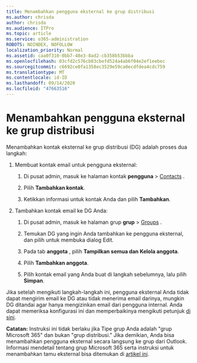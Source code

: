 ```yaml
---
title: Menambahkan pengguna eksternal ke grup distribusi
ms.author: chrisda
author: chrisda
ms.audience: ITPro
ms.topic: article
ms.service: o365-administration
ROBOTS: NOINDEX, NOFOLLOW
localization_priority: Normal
ms.assetid: caa0f310-0bb7-48e3-8ad2-cb358b53bbba
ms.openlocfilehash: 03cfd2c576cb03cbefd524a4ab6f04e2ef1eebec
ms.sourcegitcommit: c6692ce0fa1358ec3529e59ca0ecdfdea4cdc759
ms.translationtype: MT
ms.contentlocale: id-ID
ms.lasthandoff: 09/14/2020
ms.locfileid: "47663516"
---
```

# <a name="add-external-users-to-a-distribution-group"></a>Menambahkan pengguna eksternal ke grup distribusi

Menambahkan kontak eksternal ke grup distribusi (DG) adalah proses dua langkah:
  
1. Membuat kontak email untuk pengguna eksternal:
    
    1. Di pusat admin, masuk ke halaman kontak **pengguna**  >  [Contacts](https://admin.microsoft.com/adminportal/home#/Contact) . 
    
    2. Pilih **Tambahkan kontak**.
    
    3. Ketikkan informasi untuk kontak Anda dan pilih **Tambahkan**.
    
2. Tambahkan kontak email ke DG Anda:
    
    1. Di pusat admin, masuk ke halaman grup **grup**  >  [Groups](https://admin.microsoft.com/adminportal/home#/groups) . 
    
    2. Temukan DG yang ingin Anda tambahkan ke pengguna eksternal, dan pilih untuk membuka dialog Edit.
    
    3. Pada tab **anggota** , pilih **Tampilkan semua dan Kelola anggota**. 
    
    4. Pilih **Tambahkan anggota**.
    
    5. Pilih kontak email yang Anda buat di langkah sebelumnya, lalu pilih **Simpan**.
    
Jika setelah mengikuti langkah-langkah ini, pengguna eksternal Anda tidak dapat mengirim email ke DG atau tidak menerima email darinya, mungkin DG ditandai agar hanya mengizinkan email dari pengguna internal. Anda dapat memeriksa konfigurasi ini dan memperbaikinya mengikuti petunjuk [di sini](https://docs.microsoft.com/exchange/mail-flow-best-practices/non-delivery-reports-in-exchange-online/fix-error-code-5-7-133-in-exchange-online).
  
 **Catatan:** Instruksi ini tidak berlaku jika Tipe grup Anda adalah "grup Microsoft 365" dan bukan "grup distribusi." Jika demikian, Anda bisa menambahkan pengguna eksternal secara langsung ke grup dari Outlook. Informasi mendetail tentang grup Microsoft 365 serta instruksi untuk menambahkan tamu eksternal bisa ditemukan di [artikel ini](https://support.office.com/article/Guest-access-in-Office-365-Groups-bfc7a840-868f-4fd6-a390-f347bf51aff6.aspx).
  